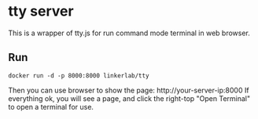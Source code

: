# tty server

This is a wrapper of tty.js for run command mode terminal in web browser.

## Run

```
docker run -d -p 8000:8000 linkerlab/tty 
```

Then you can use browser to show the page: http://your-server-ip:8000
If everything ok, you will see a page, and click the right-top "Open Terminal" to open a terminal for use.
